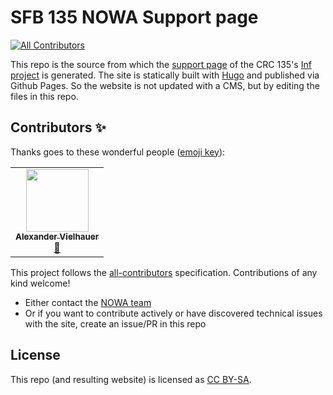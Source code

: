 # SFB 135 NOWA Support page

<!-- ALL-CONTRIBUTORS-BADGE:START - Do not remove or modify this section -->

[![All Contributors](https://img.shields.io/badge/all_contributors-1-orange.svg?style=flat-square)](#contributors-)

<!-- ALL-CONTRIBUTORS-BADGE:END -->

This repo is the source from which the [support page] of the CRC 135's [Inf project] is generated.
The site is statically built with [Hugo] and published via Github Pages.
So the website is not updated with a CMS, but by editing the files in this repo.

## Contributors ✨

Thanks goes to these wonderful people ([emoji key](https://allcontributors.org/docs/en/emoji-key)):

<!-- ALL-CONTRIBUTORS-LIST:START - Do not remove or modify this section -->
<!-- prettier-ignore-start -->
<!-- markdownlint-disable -->
<table>
  <tr>
    <td align="center"><a href="https://github.com/alexander-vielhauer"><img src="https://avatars.githubusercontent.com/u/7085689?v=4?s=100" width="100px;" alt=""/><br /><sub><b>Alexander Vielhauer</b></sub></a><br /><a href="#design-alexander-vielhauer" title="Design">🎨</a></td>
  </tr>
</table>

<!-- markdownlint-restore -->
<!-- prettier-ignore-end -->

<!-- ALL-CONTRIBUTORS-LIST:END -->

This project follows the [all-contributors](https://github.com/all-contributors/all-contributors) specification. Contributions of any kind welcome!

- Either contact the [NOWA team]
- Or if you want to contribute actively or have discovered technical issues with the site, create an issue/PR in this repo

## License

This repo (and resulting website) is licensed as [CC BY-SA].

[inf project]: https://www.allpsych.uni-giessen.de/sfb/projects/inf.html
[support page]: https://sfb-135-nowa.github.io
[hugo]: https://gohugo.io
[nowa team]: http://sfb-135-nowa.github.io/contact/
[cc by-sa]: https://creativecommons.org/licenses/by-sa/4.0/
